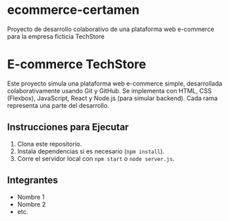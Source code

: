 # ecommerce-certamen
Proyecto de desarrollo colaborativo de una plataforma web e-commerce para la empresa ficticia TechStore
# E-commerce TechStore

Este proyecto simula una plataforma web e-commerce simple, desarrollada colaborativamente usando Git y GitHub. Se implementa con HTML, CSS (Flexbox), JavaScript, React y Node.js (para simular backend). Cada rama representa una parte del desarrollo.

## Instrucciones para Ejecutar

1. Clona este repositorio.
2. Instala dependencias si es necesario (`npm install`).
3. Corre el servidor local con `npm start` o `node server.js`.

## Integrantes
- Nombre 1
- Nombre 2
- etc.

